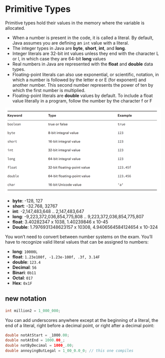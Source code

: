 # Primitive Types

Primitive types hold their values in the memory where the variable is allocated.

* When a number is present in the code, it is called a literal. By default, Java assumes you are defining an `int` value with a literal.
* The integer types in Java are **byte**, **short**, **int**, and **long**.
* Integer literals are 32-bit int values unless they end with the character L or l, in which case they are 64-bit **long** values
* Real numbers in Java are represented with the **float** and **double** data types.
* Floating-point literals can also use exponential, or scientific, notation, in which a number is followed by the letter e or E (for exponent) and another number. This second number represents the power of ten by which the first number is multiplied.
* Floating-point literals are **double** values by default. To include a float value literally in a program, follow the number by the character f or F

![primitive types.png](resources/primitives.png)

* **byte**: -128, 127
* **short**: -32.768, 32767
* **int**: -2,147,483,648 .. 2,147,483,647
* **long**: -9,223,372,036,854,775,808 .. 9,223,372,036,854,775,807
* **float**: 3.40282347 x 1038, 1.40239846 x 10-45
* **Double**: 1.7976931348623157 x 10308, 4.9406564584124654 x 10-324

You won’t need to convert between number systems on the exam. You’ll have to recognize valid literal values that can be assigned to numbers:

* **long**: `10000L`
* **float**: `1.23e100f, -1.23e-100f, .3f, 3.14F`
* **double**: `123.4`
* **Decimal**: `56`
* **Binari**: `0b11`
* **Octal**: `017`
* **Hex**: `0x1F`

## new notation

```java
int million2 = 1_000_000;
```

You can add underscores anywhere except at the beginning of a literal, the end of a literal, right before a decimal point, or right after a decimal point:

```java
double notAtStart = _1000.00;
double notAtEnd = 1000.00_;
double notByDecimal = 1000_.00;
double annoyingButLegal = 1_00_0.0_0; // this one compiles
```
